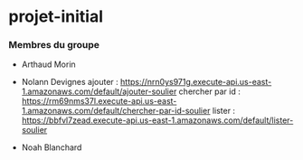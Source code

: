 # projet-initial

### Membres du groupe
 - Arthaud Morin
 - Nolann Devignes
    ajouter : https://nrn0ys971g.execute-api.us-east-1.amazonaws.com/default/ajouter-soulier
    chercher par id : https://rm69nms37l.execute-api.us-east-1.amazonaws.com/default/chercher-par-id-soulier
    lister : https://bbfvl7zead.execute-api.us-east-1.amazonaws.com/default/lister-soulier 

 - Noah Blanchard
